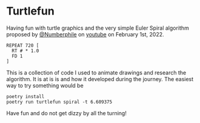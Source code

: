# Turtlefun
Having fun with turtle graphics and the very simple Euler Spiral algorithm proposed by [@Numberphile](https://www.youtube.com/@numberphile "Numberphile Profile") on [youtube](https://www.youtube.com/ "Youtube") on February 1st, 2022.

```
REPEAT 720 [
  RT # * 1.0
  FD 1
]
```

This is a collection of code I used to animate drawings and research the algorithm. It is at is is and how it developed during the journey. The easiest way to try something would be

```
poetry install
poetry run turtlefun spiral -t 6.609375
```
Have fun and do not get dizzy by all the turning!

